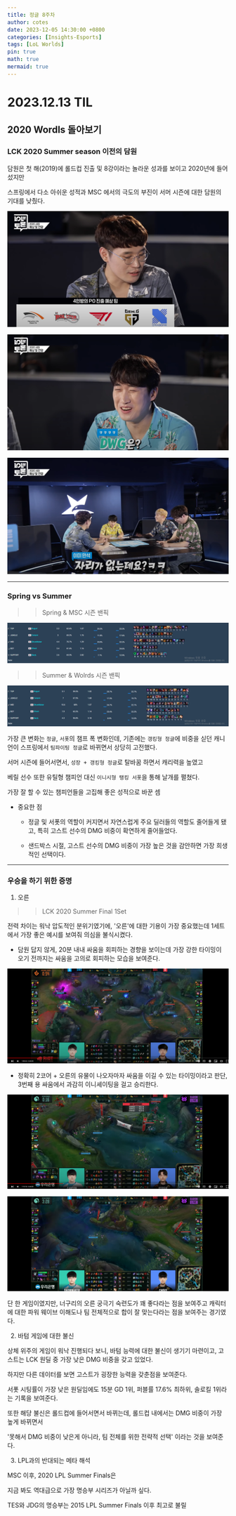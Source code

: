```yaml
---
title: 정글 8주차
author: cotes
date: 2023-12-05 14:30:00 +0800
categories: [Insights-Esports]
tags: [LoL Worlds]
pin: true
math: true
mermaid: true
---
```


# 2023.12.13 TIL

## 2020 Wordls 돌아보기

### LCK 2020 Summer season 이전의 담원

담원은 첫 해(2019)에 롤드컵 진출 및 8강이라는 놀라운 성과를 보이고 2020년에 들어섰지만

스프링에서 다소 아쉬운 성적과 MSC 에서의 극도의 부진이 서머 시즌에 대한 담원의 기대를 낮췄다.

![Alt text](https://raw.githubusercontent.com/kim5606/kim5606.github.io/main/_posts/20_담원1.png)

![Alt text](https://raw.githubusercontent.com/kim5606/kim5606.github.io/main/_posts/21_담원2.png)

![Alt text](https://raw.githubusercontent.com/kim5606/kim5606.github.io/main/_posts/22_담원3.png)

---

### Spring vs Summer

> > Spring & MSC 시즌 밴픽

![Alt text](image.png)

> > Summer & Wolrds 시즌 밴픽

![Alt text](image-1.png)

가장 큰 변화는 `정글`, `서폿`의 챔프 폭 변화인데,
기존에는 `갱킹형 정글`에 비중을 싣던 캐니언이
스프링에서 `팀파이팅 정글`로 바뀌면서 상당히 고전했다.

서머 시즌에 들어서면서, `성장 + 갱킹형 정글`로 탈바꿈 하면서 캐리력을 높였고

베릴 선수 또한 유틸형 챔피언 대신 `이니시형 탱킹 서폿`을 통해 날개를 펼쳤다.

가장 잘 할 수 있는 챔피언들을 고집해 좋은 성적으로 바꾼 셈

- 중요한 점
  - 정글 및 서폿의 역할이 커지면서 자연스럽게 주요 딜러들의 역할도 줄어들게 됐고, 특히 고스트 선수의 DMG 비중이 확연하게 줄어들었다.

  - 샌드박스 시절, 고스트 선수의 DMG 비중이 가장 높은 것을 감안하면 가장 희생적인 선택이다.

---

### 우승을 하기 위한 증명

1. 오른

> > LCK 2020 Summer Final 1Set

전력 차이는 워낙 압도적인 분위기였기에, '오른'에 대한 기용이 가장 중요했는데 1세트에서 가장 좋은 예시를 보여줘 의심을 불식시켰다.

- 담원 답지 않게, 20분 내내 싸움을 회피하는 경향을 보이는데 가장 강한 타이밍이 오기 전까지는 싸움을 고의로 회피하는 모습을 보여준다.

![Alt text](image-2.png)

- 정확히 2코어 + 오른의 유물이 나오자마자 싸움을 이길 수 있는 타이밍이라고 판단, 3번째 용 싸움에서 과감히 이니셰이팅을 걸고 승리한다.

![Alt text](image-3.png)

![Alt text](image-4.png)

단 한 게임이였지만, 너구리의 오른 궁극기 숙련도가 꽤 좋다라는 점을 보여주고 캐릭터에 대한
파워 웨이브 이해도나 팀 전체적으로 합이 잘 맞는다라는 점을 보여주는 경기였다.

2. 바텀 게임에 대한 불신

상체 위주의 게임이 워낙 진행되다 보니, 바텀 능력에 대한 불신이 생기기 마련이고, 고스트는 LCK 원딜 중 가장 낮은 DMG 비중을 갖고 있었다.

하지만 다른 데이터를 보면 고스트가 굉장한 능력을 갖춘점을 보여준다.

서폿 시팅률이 가장 낮은 원딜임에도 15분 GD 1위, 퍼블률 17.6% 최하위, 솔로킬 1위라는 기록을 보여준다.

또한 해당 불신은 롤드컵에 들어서면서 바뀌는데, 롤드컵 내에서는 DMG 비중이 가장 높게 바뀌면서

'못해서 DMG 비중이 낮은게 아니라, 팀 전체를 위한 전략적 선택' 이라는 것을 보여준다.

3. LPL과의 반대되는 메타 해석

MSC 이후, 2020 LPL Summer Finals은

지금 봐도 역대급으로 가장 명승부 시리즈가 아닐까 싶다.

TES와 JDG의 명승부는 2015 LPL Summer Finals 이후 최고로 불릴
